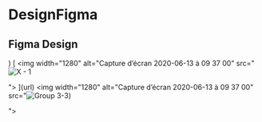 # DesignFigma
## Figma Design
)
[
<img width="1280" alt="Capture d’écran 2020-06-13 à 09 37 00" src="![X - 1](https://user-images.githubusercontent.com/64682028/87240361-34f63a80-c419-11ea-90f0-97ccee23b1b7.png)

">
](url)
<img width="1280" alt="Capture d’écran 2020-06-13 à 09 37 00" src="![Group 3-3](https://user-images.githubusercontent.com/64682028/87240392-67a03300-c419-11ea-93b9-d07a80de643d.png))

">

